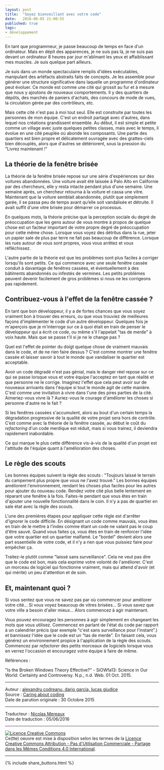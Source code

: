 ```yaml
---
layout: post
title:  "Soyez bienveillant avec votre code"
date:   2016-06-05 21:00:55
published: true
tags:
- développement
---
```


En tant que programmeur, je passe beaucoup de temps en face d'un ordinateur. Mais en dépit des apparences, je ne suis pas là, je ne suis pas devant un ordinateur 8 heures par jour m'abîmant les yeux et affaiblissant mes muscles. Je suis quelque part ailleurs.

Je suis dans un monde spectaculaire remplis d'idées exécutables, manipulant des artéfacts abstraits faits de concepts. Je les assemble pour générer une structure significative dans laquelle un programme d'ordinateur peut évoluer. Ce monde est comme une cité qui grossit au fur et à mesure que nous y ajoutons de nouveaux comportements. Il y des quartiers de dépôts, des marchés de paniers d'achats, des concours de mode de vues, la circulation gérée par des contrôleurs, etc.

Mais cette cité n'est pas à moi tout seul. Elle est construite par toutes les personnes de mon équipe. C'est un endroit partagé avec d'autres, dans lequel nos créations grandissent ensemble. Au début, il est simple et petite comme un village avec juste quelques petites classes, mais avec le temps, il évolue en une cité peuplée où abonde les composants. Une partie des quartiers est bien propre et délicatement ouvragée avec des grattes-ciels bien découplés, alors que d'autres se détériorent, sous la pression du "Livrez maintenant !"

## La théorie de la fenêtre brisée

La théorie de la fenêtre brisée repose sur une série d'expériences sur des voitures abandonnées. Une voiture avait été laissée à Palo Alto en Californie par des chercheurs, elle y resta intacte pendant plus d'une semaine. Une semaine après, un chercheur retourna à la voiture et cassa une vitre. Maintenant que la voiture semblait abandonnée, plutôt que simplement garée, il se passa peu de temps avant qu’elle soit vandalisée et détruite. Il avait suffit d'une vitre brisée pour démarrer ce processus.

En quelques mots, la théorie précise que la perception sociale du degré de préoccupation que les gens autour de vous montre à propos de quelque chose est un facteur important de votre propre degré de préoccupation pour cette même chose. Lorsque vous voyez des détritus dans la rue, jeter un papier sale de plus par terre ne fait pas beaucoup de différence. Lorsque les rues autour de vous sont propres, vous vous arrêtez et vous réfléchissez.

L'autre partie de la théorie est que les problèmes sont plus faciles à corriger lorsqu'ils sont petits. Ce qui commence avec une seule fenêtre cassée conduit à davantage de fenêtres cassées, et éventuellement à des bâtiments abandonnés ou infestés de vermines. Les petits problèmes peuvent devenir facilement de gros problèmes si nous ne les corrigeons pas rapidement.

## Contribuez-vous à l'effet de la fenêtre cassée ?

En tant que bon développeur, il y a de fortes chances que vous soyez vraiment bon à trouver des erreurs, ou que vous trouviez de meilleures façons d'implémenter le code d'un autre développeur. Quelques fois je m'aperçois que je m'interroge sur ce à quoi était en train de penser le développeur qui a écrit ce code, ou même s'il l'appelait "tas de merde" à voix haute. Mais que se passe t'il si je ne le change pas ?

Quel est l'effet de pointer du doigt quelque chose de vraiment mauvais dans le code, et de ne rien faire dessus ? C'est comme montrer une fenêtre cassée et laisser savoir à tout le monde que vandaliser le quartier est acceptable.

Avoir un code dégradé n'est pas génial, mais le danger réel repose sur ce qui se passe lorsque vous et votre équipe l'acceptez en tant que réalité et que personne ne le corrige. Imaginez l'effet que cela peut avoir sur de nouveaux arrivants dans l'équipe si tout le monde agit de cette manière. C'est comme une invitation à vivre dans l'une des pires parties de la cité. Aimeriez-vous vivre là ? Auriez-vous le courage d'améliorer les choses si personne d'autre ne le fait ?

Si les fenêtres cassées s'accumulent, alors au bout d'un certain temps la dégradation progressive de la qualité de votre projet sera hors de contrôle. C’est comme avec la théorie de la fenêtre cassée, au début le coût du _refactoring_ d'un code merdique est réduit, mais si vous trainez, il deviendra rapidement inabordable.

Ce qui marque le plus cette différence vis-à-vis de la qualité d'un projet est l'attitude de l'équipe quant à l'amélioration des choses.

## Le règle des scouts

Les bonnes équipes suivent la règle des scouts : "Toujours laissé le terrain du campement plus propre que vous ne l'avez trouvé." Les bonnes équipes améliorent l'environnement, rendant les choses plus faciles pour les autres pour ajouter du nouveau code. Rendez votre cité plus belle lentement en réparant une fenêtre à la fois. Faites-le pendant que vous êtes en train d'ajouter une nouvelle fonctionnalité dans le coin. Il n'y a pas de quartier en sale état avec la règle des scouts.  

L'une des premières étapes pour appliquer cette règle est d'arrêter d'ignorer le code difficile. En désignant un code comme mauvais, vous êtes en train de le mettre à l’index comme étant un code ne valant pas le coup d'être sauvé. Quand vous faites ça, vous êtes en train de renforcer l'idée que votre quartier est un quartier malfamé. Le "bordel" devient alors une part essentielle de votre code, et il n'y a rien que vous puissiez faire pour empêcher ça.

Traitez-le plutôt comme "laissé sans surveillance". Cela ne veut pas dire que le code est bon, mais cela exprime votre volonté de l'améliorer. C'est un morceau de logiciel qui fonctionne vraiment, mais qui attend d'avoir (et qui mérite) un peu d'attention et de soin.

## Et, maintenant quoi ?

Si vous sentez que vous ne savez pas par où commencer pour améliorer votre cité… Si vous voyez beaucoup de vitres brisées… Si vous savez que votre ville a besoin d'aller mieux… Alors commencez à agir maintenant.

Vous pouvez encouragez les personnes à agir simplement en changeant les mots que vous utilisez. Commencez en parlant de l'état du code par rapport à un calendrier précis (par exemple "c'est sans surveillance pour l'instant".) et bannissez l'idée que le code est un "tas de merde". En faisant cela, vous générez un environnement propice à l'application de la règle des scouts. Commencez par _refactorer_ des petits morceaux de logiciels lorsque vous en verrez l'occasion et encouragez votre équipe à faire de même.

Références :

"Is the Broken Windows Theory Effective?" - SiOWfa13: Science in Our World: Certainty and Controversy. N.p., n.d. Web. 01 Oct. 2015.

---  
Auteur : [alexandru codreanu, dario garcia, lucas giudice](http://www.8thlight.com/team/)  
Source : [Caring about coding](https://blog.8thlight.com/alexandru-codreanu/dario-garcia/lucas-giudice/2015/10/30/caring-coding.html)  
Date de parution originale : 30 Octobre 2015  

---
Traducteur : [Nicolas Mereaux](http://www.les-traducteurs-agiles.org/traducteurs/)  
Date de traduction : 05/06/2016  

---

<a rel="license" href="http://creativecommons.org/licenses/by-nc-sa/4.0/"><img alt="Licence Creative Commons" style="border-width:0" src="http://i.creativecommons.org/l/by-nc-sa/4.0/88x31.png" /></a><br />Ce(tte) oeuvre est mise à disposition selon les termes de la <a rel="license" href="http://creativecommons.org/licenses/by-nc-sa/4.0/">Licence Creative Commons Attribution - Pas d'Utilisation Commerciale - Partage dans les Mêmes Conditions 4.0 International</a>.

---

{% include share_buttons.html %}
